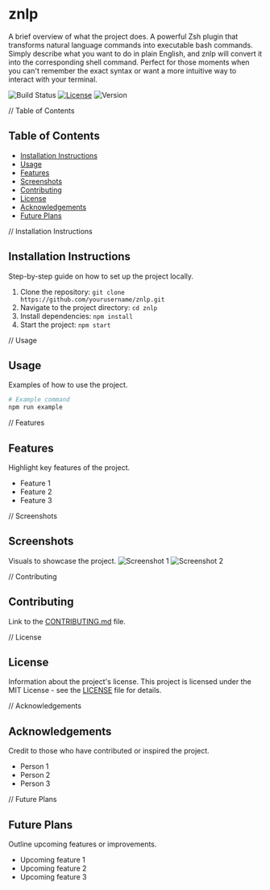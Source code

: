 # znlp
A brief overview of what the project does.
A powerful Zsh plugin that transforms natural language commands into executable bash commands. Simply describe what you want to do in plain English, and znlp will convert it into the corresponding shell command. Perfect for those moments when you can't remember the exact syntax or want a more intuitive way to interact with your terminal.

![Build Status](https://img.shields.io/badge/build-passing-brightgreen)
[![License](https://img.shields.io/badge/license-MIT-blue)](LICENSE)
![Version](https://img.shields.io/badge/version-1.0.0-blue)

// Table of Contents
## Table of Contents
- [Installation Instructions](#installation-instructions)
- [Usage](#usage)
- [Features](#features)
- [Screenshots](#screenshots)
- [Contributing](#contributing)
- [License](#license)
- [Acknowledgements](#acknowledgements)
- [Future Plans](#future-plans)

// Installation Instructions
## Installation Instructions
Step-by-step guide on how to set up the project locally.
1. Clone the repository: `git clone https://github.com/yourusername/znlp.git`
2. Navigate to the project directory: `cd znlp`
3. Install dependencies: `npm install`
4. Start the project: `npm start`

// Usage
## Usage
Examples of how to use the project.
```bash
# Example command
npm run example
```

// Features
## Features
Highlight key features of the project.
- Feature 1
- Feature 2
- Feature 3

// Screenshots
## Screenshots
Visuals to showcase the project.
![Screenshot 1](path/to/screenshot1.png)
![Screenshot 2](path/to/screenshot2.png)

// Contributing
## Contributing
Link to the [CONTRIBUTING.md](CONTRIBUTING.md) file.

// License
## License
Information about the project's license.
This project is licensed under the MIT License - see the [LICENSE](LICENSE) file for details.

// Acknowledgements
## Acknowledgements
Credit to those who have contributed or inspired the project.
- Person 1
- Person 2
- Person 3

// Future Plans
## Future Plans
Outline upcoming features or improvements.
- Upcoming feature 1
- Upcoming feature 2
- Upcoming feature 3
